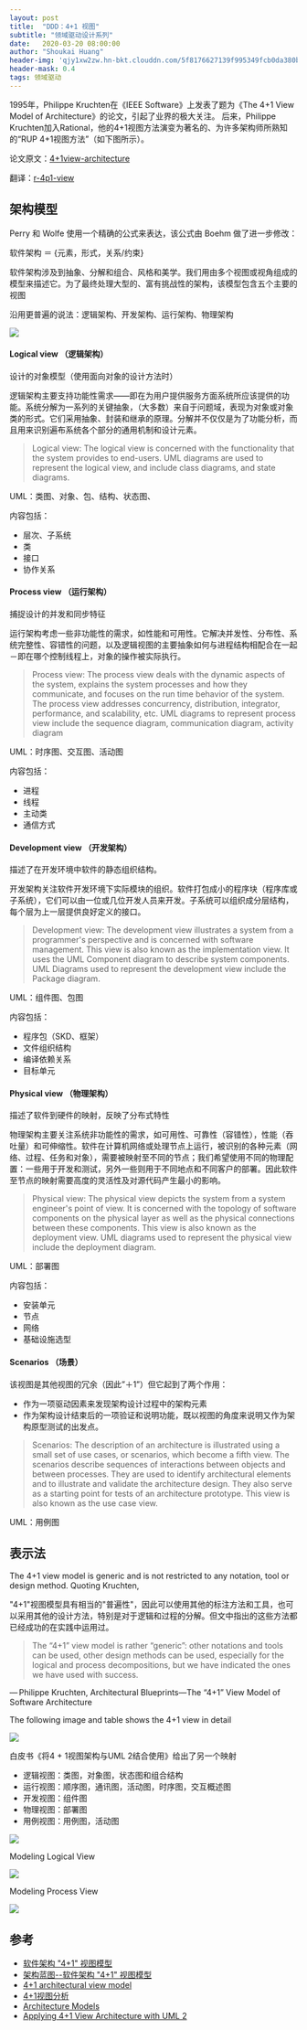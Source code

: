 ```yaml
---
layout: post
title:  "DDD：4+1 视图"
subtitle: "领域驱动设计系列"
date:   2020-03-20 08:00:00
author: "Shoukai Huang"
header-img: 'qjy1xw2zw.hn-bkt.clouddn.com/5f8176627139f995349fcb0da380b308.jpg'
header-mask: 0.4
tags: 领域驱动
---
```



1995年，Philippe Kruchten在《IEEE Software》上发表了题为《The 4+1 View Model of Architecture》的论文，引起了业界的极大关注。
后来，Philippe Kruchten加入Rational，他的4+1视图方法演变为著名的、为许多架构师所熟知的“RUP 4+1视图方法”（如下图所示）。

论文原文：[4+1view-architecture](http://www.cs.ubc.ca/~gregor/teaching/papers/4+1view-architecture.pdf)

翻译：[r-4p1-view](http://www.ibm.com/developerworks/cn/rational/r-4p1-view/)

## 架构模型

Perry 和 Wolfe 使用一个精确的公式来表达，该公式由 Boehm 做了进一步修改：

软件架构 ＝ {元素，形式，关系/约束}

软件架构涉及到抽象、分解和组合、风格和美学。我们用由多个视图或视角组成的模型来描述它。为了最终处理大型的、富有挑战性的架构，该模型包含五个主要的视图

沿用更普遍的说法：逻辑架构、开发架构、运行架构、物理架构

![](http://qjy1xw2zw.hn-bkt.clouddn.com/8fa65a41c9ae4c8f4a364e471fd68caa.jpg)

#### Logical view （逻辑架构）

设计的对象模型（使用面向对象的设计方法时）

逻辑架构主要支持功能性需求――即在为用户提供服务方面系统所应该提供的功能。系统分解为一系列的关键抽象，（大多数）来自于问题域，表现为对象或对象类的形式。它们采用抽象、封装和继承的原理。分解并不仅仅是为了功能分析，而且用来识别遍布系统各个部分的通用机制和设计元素。

> Logical view: The logical view is concerned with the functionality that the system provides to end-users. UML diagrams are used to represent the logical view, and include class diagrams, and state diagrams.

UML：类图、对象、包、结构、状态图、

内容包括：

* 层次、子系统
* 类
* 接口
* 协作关系

#### Process view （运行架构）

捕捉设计的并发和同步特征

运行架构考虑一些非功能性的需求，如性能和可用性。它解决并发性、分布性、系统完整性、容错性的问题，以及逻辑视图的主要抽象如何与进程结构相配合在一起－即在哪个控制线程上，对象的操作被实际执行。

> Process view: The process view deals with the dynamic aspects of the system, explains the system processes and how they communicate, and focuses on the run time behavior of the system. The process view addresses concurrency, distribution, integrator, performance, and scalability, etc. UML diagrams to represent process view include the sequence diagram, communication diagram, activity diagram

UML：时序图、交互图、活动图

内容包括：

* 进程
* 线程
* 主动类
* 通信方式


#### Development view （开发架构）

描述了在开发环境中软件的静态组织结构。

开发架构关注软件开发环境下实际模块的组织。软件打包成小的程序块（程序库或子系统），它们可以由一位或几位开发人员来开发。子系统可以组织成分层结构，每个层为上一层提供良好定义的接口。

>Development view: The development view illustrates a system from a programmer's perspective and is concerned with software management. This view is also known as the implementation view. It uses the UML Component diagram to describe system components. UML Diagrams used to represent the development view include the Package diagram.

UML：组件图、包图

内容包括：

* 程序包（SKD、框架）
* 文件组织结构
* 编译依赖关系
* 目标单元

#### Physical view （物理架构）

描述了软件到硬件的映射，反映了分布式特性

物理架构主要关注系统非功能性的需求，如可用性、可靠性（容错性），性能（吞吐量）和可伸缩性。软件在计算机网络或处理节点上运行，被识别的各种元素（网络、过程、任务和对象），需要被映射至不同的节点；我们希望使用不同的物理配置：一些用于开发和测试，另外一些则用于不同地点和不同客户的部署。因此软件至节点的映射需要高度的灵活性及对源代码产生最小的影响。

>Physical view: The physical view depicts the system from a system engineer's point of view. It is concerned with the topology of software components on the physical layer as well as the physical connections between these components. This view is also known as the deployment view. UML diagrams used to represent the physical view include the deployment diagram.

UML：部署图

内容包括：

* 安装单元
* 节点
* 网络
* 基础设施选型

#### Scenarios （场景）

该视图是其他视图的冗余（因此”＋1”）但它起到了两个作用：

* 作为一项驱动因素来发现架构设计过程中的架构元素
* 作为架构设计结束后的一项验证和说明功能，既以视图的角度来说明又作为架构原型测试的出发点。

>Scenarios: The description of an architecture is illustrated using a small set of use cases, or scenarios, which become a fifth view. The scenarios describe sequences of interactions between objects and between processes. They are used to identify architectural elements and to illustrate and validate the architecture design. They also serve as a starting point for tests of an architecture prototype. This view is also known as the use case view.

UML：用例图

## 表示法

The 4+1 view model is generic and is not restricted to any notation, tool or design method. Quoting Kruchten,

"4+1"视图模型具有相当的"普遍性"，因此可以使用其他的标注方法和工具，也可以采用其他的设计方法，特别是对于逻辑和过程的分解。但文中指出的这些方法都已经成功的在实践中运用过。

> The “4+1” view model is rather “generic”: other notations and tools can be used, other design methods can be used, especially for the logical and process decompositions, but we have indicated the ones we have used with success.

— Philippe Kruchten, Architectural Blueprints—The “4+1” View Model of Software Architecture

 The following image and table shows the 4+1 view in detail
 
 ![](http://qjy1xw2zw.hn-bkt.clouddn.com/6d547750a233df60f28d80b8da4e7a75.jpg)

白皮书《将4 + 1视图架构与UML 2结合使用》给出了另一个映射

* 逻辑视图：类图，对象图，状态图和组合结构
* 运行视图：顺序图，通讯图，活动图，时序图，交互概述图
* 开发视图：组件图
* 物理视图：部署图
* 用例视图：用例图，活动图

 
![](http://qjy1xw2zw.hn-bkt.clouddn.com/35b76a8ea506b1b3849f965f0c4876e0.jpg)

Modeling Logical View
 
![](http://qjy1xw2zw.hn-bkt.clouddn.com/90212148317b3b7b2b247fd450af0db4.jpg)

Modeling Process View

![](http://qjy1xw2zw.hn-bkt.clouddn.com/1be6e80d499ac8c16b9ed861e7f1bea0.jpg)

 

## 参考

* [软件架构 "4+1" 视图模型](https://www.cnblogs.com/youxin/p/3514606.html)
* [架构蓝图--软件架构 "4+1" 视图模型](https://www.ibm.com/developerworks/cn/rational/r-4p1-view/)
* [4+1 architectural view model](https://en.wikipedia.org/wiki/4%2B1_architectural_view_model)
* [4+1视图分析](http://hongyitong.github.io/2017/02/17/4+1%E8%A7%86%E5%9B%BE%E5%88%86%E6%9E%90/)
* [Architecture Models](https://www.tutorialspoint.com/software_architecture_design/architecture_models.htm)
* [Applying 4+1 View Architecture with UML 2](https://sparxsystems.com/downloads/whitepapers/FCGSS_US_WP_Applying_4+1_w_UML2.pdf)





